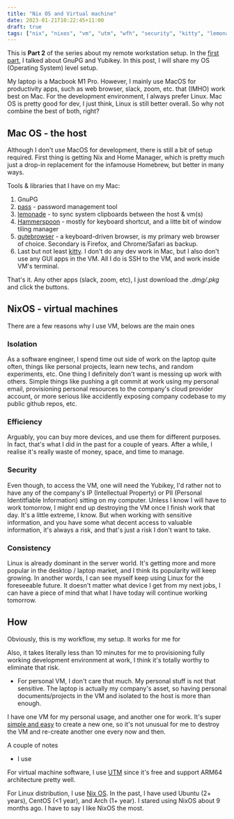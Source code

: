 ```yaml
---
title: "Nix OS and Virtual machine"
date: 2023-01-21T10:22:45+11:00
draft: true
tags: ["nix", "nixos", "vm", "utm", "wfh", "security", "kitty", "lemonade", "gpg"]
---
```


This is **Part 2** of the series about my remote workstation setup.
In the [first part](/posts/my-workstation-setup/), I talked about GnuPG and Yubikey. In this post, I will share my OS (Operating System) level setup.

My laptop is a Macbook M1 Pro. However, I mainly use MacOS for productivity apps, such as web browser, slack, zoom, etc. that (IMHO) work best on Mac. For the development environment, I always prefer Linux.
Mac OS is pretty good for dev, I just think, Linux is still better overall. So why not combine the best of both, right?

## Mac OS - the host

Although I don't use MacOS for development, there is still a bit of setup required.
First thing is getting Nix and Home Manager, which is pretty much just a drop-in replacement for the infamouse Homebrew, but better in many ways.

Tools & libraries that I have on my Mac:
  1. GnuPG
  2. [pass](https://www.passwordstore.org/) - password management tool
  3. [lemonade](https://github.com/lemonade-command/lemonade) - to sync system clipboards between the host & vm(s)
  4. [Hammerspoon](https://www.hammerspoon.org) - mostly for keyboard shortcut, and a litte bit of window tiling manager
  5. [qutebrowser](https://qutebrowser.com/) - a keyboard-driven browser, is my primary web browser of choice. Secondary is Firefox, and Chrome/Safari as backup.
  6. Last but not least [kitty](https://sw.kovidgoyal.net/kitty/). I don't do any dev work in Mac, but I also don't use any GUI apps in the VM. All I do is SSH to the VM, and work inside VM's terminal.

That's it. Any other apps (slack, zoom, etc), I just download the *.dmg/.pkg* and click the buttons.

## NixOS - virtual machines

There are a few reasons why I use VM, belows are the main ones

### Isolation

As a software engineer, I spend time out side of work on the laptop quite often, things like personal projects, learn new techs, and random experiments, etc.
One thing I definitely don't want is messing up work with others.
Simple things like pushing a git commit at work using my personal email, provisioning personal resources to the company's cloud provider account, or more serious like accidently exposing company codebase to my public github repos, etc.

### Efficiency

Arguably, you can buy more devices, and use them for different purposes. In fact, that's what I did in the past for a couple of years.
After a while, I realise it's really waste of money, space, and time to manage.

### Security

Even though, to access the VM, one will need the Yubikey, I'd rather not to have any of the company's IP (Intellectual Property) or PII (Personal Identitfiable Information)
sitting on my computer.
Unless I know I will have to work tomorrow, I might end up destroying the VM once I finish work that day. It's a little extreme, I know.
But when working with sensitive information, and you have some what decent access to valuable information, it's always a risk, and that's just a risk I don't want
to take.

### Consistency

Linux is already dominant in the server world. It's getting more and more popular in the desktop / laptop market, and I think its popularity will keep growing.
In another words, I can see myself keep using Linux for the foreseeable future.
It doesn't matter what device I get from my next jobs, I can have a piece of mind that what I have today will continue working tomorrow.

## How

Obviously, this is my workflow, my setup. It works for me for 


Also, it takes literally less than 10 minutes for me to provisioning fully working development environment at work, I think it's totally worthy to eliminate that risk.
* For personal VM, I don't care that much. My personal stuff is not that sensitive. The laptop is actually my company's asset, so having personal documents/projects in the VM and isolated to the host is more than enough.



I have one VM for my personal usage, and another one for work.
It's super [simple and easy](https://github.com/namnd/nixos/tree/main/vm) to create a new one, so it's not unusual for me to destroy the VM and re-create another one every now and then.

A couple of notes

* I use 

For virtual machine software, I use [UTM](https://mac.getutm.app/) since it's free and support ARM64 architecture pretty well.

For Linux distribution, I use [Nix OS](https://nixos.org/).
In the past, I have used Ubuntu (2+ years), CentOS (<1 year), and Arch (1+ year).
I stared using NixOS about 9 months ago. I have to say I like NixOS the most.
